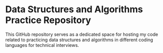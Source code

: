 # Data Structures and Algorithms Practice Repository

This GitHub repository serves as a dedicated space for hosting my code related to practicing data structures and algorithms in different coding languages for technical interviews.
